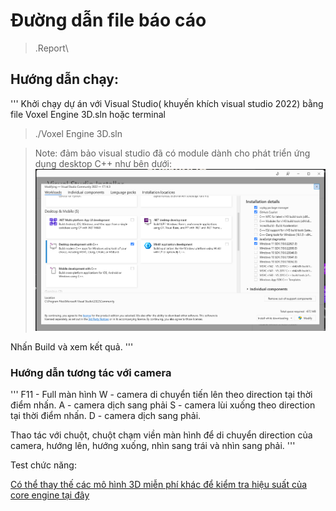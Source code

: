 # Đường dẫn file báo cáo

> .Report\

## Hướng dẫn chạy:

'''
Khởi chạy dự án với Visual Studio( khuyến khích visual studio 2022) bằng file Voxel Engine 3D.sln hoặc 
terminal 
> ./Voxel Engine 3D.sln

> Note: đảm bảo visual studio đã có module dành cho phát triển ứng dụng desktop C++ như bên dưới:
![](Resource/Pictures/visualinstaller.png)

Nhấn Build và xem kết quả.
'''

### Hướng dẫn tương tác với camera

'''
F11 - Full màn hình
W - camera di chuyển tiến lên theo direction tại thời điểm nhấn.
A - camera dịch sang phải
S - camera lùi xuống theo direction tại thời điểm nhấn.
D - camera dịch sang phải.

Thao tác với chuột, chuột chạm viền màn hình để di chuyển direction của camera, hướng lên, hướng xuống, nhìn sang trái và nhìn sang phải.
'''

Test chức năng:


[Có thể thay thế các mô hình 3D miễn phí khác để kiểm tra hiệu suất của core engine tại đây](https://sketchfab.com/feed)
